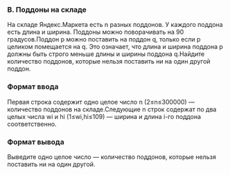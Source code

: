 ### B. Поддоны на складе
На складе Яндекс.Маркета есть n разных поддонов. У каждого поддона есть длина и ширина. Поддоны можно поворачивать на 90 градусов.Поддон p можно поставить на поддон q, только если p целиком помещается на q. Это означает, что длина и ширина поддона p должны быть строго меньше длины и ширины поддона q.Найдите количество поддонов, которые нельзя поставить ни на один другой поддон.
### Формат ввода
Первая строка содержит одно целое число n (2≤n≤300000) — количество поддонов на складе.Следующие n строк содержат по два целых числа wi и hi (1≤wi,hi≤109) — ширина и длина i-го поддона соответственно.
### Формат вывода
Выведите одно целое число — количество поддонов, которые нельзя поставить ни на один другой.